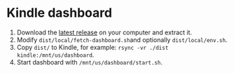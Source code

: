 # Kindle dashboard

1. Download the [latest release](https://github.com/pascalw/kindle-dash/releases) on your computer and extract it.
2. Modify `dist/local/fetch-dashboard.sh`and optionally `dist/local/env.sh`.
3. Copy `dist/` to Kindle, for example: `rsync -vr ./dist kindle:/mnt/us/dashboard`.
4. Start dashboard with `/mnt/us/dashboard/start.sh`.
